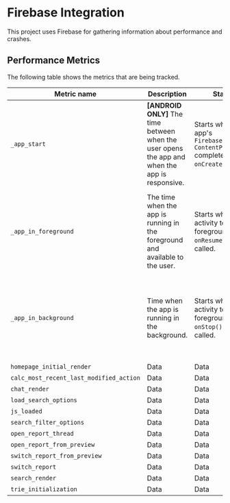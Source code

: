 # Firebase Integration

This project uses Firebase for gathering information about performance and crashes.

## Performance Metrics

The following table shows the metrics that are being tracked.

| Metric name | Description | Start time | End time |
|----------|----------|----------|----------|
| `_app_start`   | **[ANDROID ONLY]** The time between when the user opens the app and when the app is responsive.     | Starts when the app's `FirebasePerfProvider` `ContentProvider` completes its `onCreate` method.     | Stops when the first activity's `onResume()` method is called.     |
| `_app_in_foreground`    | The time when the app is running in the foreground and available to the user.     | Starts when the first activity to reach the foreground has its `onResume()` method called.     | Stops when the last activity to leave the foreground has its `onStop()` method called.     |
| `_app_in_background`    | Time when the app is running in the background.     | Starts when the last activity to leave the foreground has its `onStop()` method called. | Stops when the first activity to reach the foreground has its `onResume()` method called.     |
| `homepage_initial_render`   | Data     | Data     | Data     |
| `calc_most_recent_last_modified_action`    | Data     | Data     | Data     |
| `chat_render`    | Data     | Data     | Data     |
| `load_search_options`    | Data     | Data     | Data     |
| `js_loaded`    | Data     | Data     | Data     |
| `search_filter_options`    | Data     | Data     | Data     |
| `open_report_thread`   | Data     | Data     | Data     |
| `open_report_from_preview`   | Data     | Data     | Data     |
| `switch_report_from_preview`   | Data     | Data     | Data     |
| `switch_report`    | Data     | Data     | Data     |
| `search_render`   | Data     | Data     | Data     |
| `trie_initialization`   | Data     | Data     | Data     |



